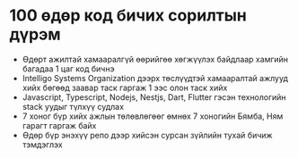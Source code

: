 # 100 өдөр код бичих сорилтын дүрэм

- Өдөрт ажилтай хамааралгүй өөрийгөө хөгжүүлэх байдлаар хамгийн багадаа 1 цаг код бичнэ
- Intelligo Systems Organization дээрх төслүүдтэй хамааралтай ажлууд хийх бөгөөд заавар таск гаргаж 1 ээс олон таск хийх
- Javascript, Typescript, Nodejs, Nestjs, Dart, Flutter гэсэн технологийн stack уудыг түлхүү судлах
- 7 хоног бүр хийх ажлын төлөвлөгөөг өмнөх 7 хоногийн Бямба, Ням гарагт гаргаж байх
- Өдөр бүр энэхүү репо дээр хийсэн сурсан зүйлийн тухай бичиж тэмдэглэх
